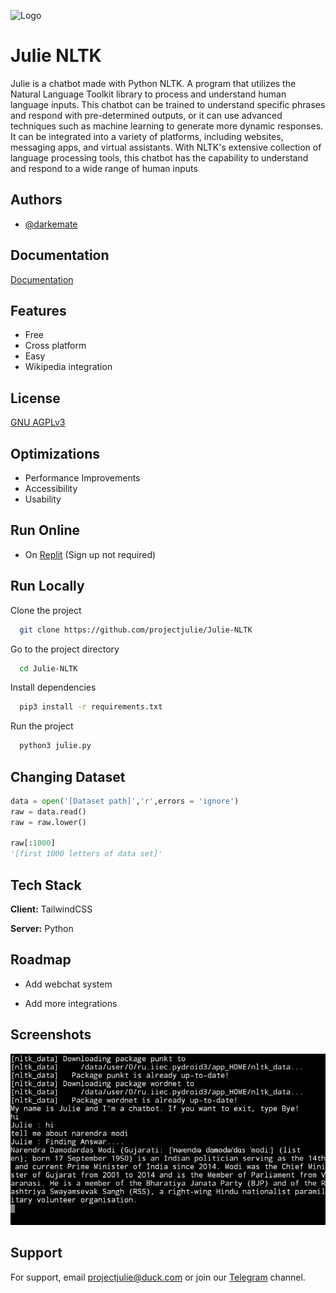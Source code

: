 
![Logo](https://projectjulie.github.io/img/m.png)


# Julie NLTK

Julie is a chatbot made with Python NLTK. A program that utilizes the Natural Language Toolkit library to process and understand human language inputs. This chatbot can be trained to understand specific phrases and respond with pre-determined outputs, or it can use advanced techniques such as machine learning to generate more dynamic responses. It can be integrated into a variety of platforms, including websites, messaging apps, and virtual assistants. With NLTK's extensive collection of language processing tools, this chatbot has the capability to understand and respond to a wide range of human inputs



## Authors

- [@darkemate](https://www.github.com/darkemate)


## Documentation

[Documentation](https://projectjulie.github.io)


## Features

- Free
- Cross platform
- Easy
- Wikipedia integration 


## License

[GNU AGPLv3](https://choosealicense.com/licenses/agpl-3.0/)


## Optimizations

- Performance Improvements
- Accessibility
- Usability

## Run Online

- On <a href="https://replit.com/@darkemate/Julie-NLTK-1">Replit</a> (Sign up not required)


## Run Locally

Clone the project

```bash
  git clone https://github.com/projectjulie/Julie-NLTK
```

Go to the project directory

```bash
  cd Julie-NLTK
```

Install dependencies

```bash
  pip3 install -r requirements.txt
```

Run the project 

```bash
  python3 julie.py 
```


## Changing Dataset  

```python
data = open('[Dataset path]','r',errors = 'ignore')
raw = data.read()
raw = raw.lower()

raw[:1000]
'[first 1000 letters of data set]'

```


## Tech Stack

**Client:**  TailwindCSS

**Server:** Python


## Roadmap

- Add webchat system 

- Add more integrations


## Screenshots

![App Screenshot](https://raw.githubusercontent.com/projectjulie/Julie-NLTK/main/screenshots/mlk.jpg)


## Support

For support, email projectjulie@duck.com or join our [Telegram]('https://t.me/projectjulie') channel.

